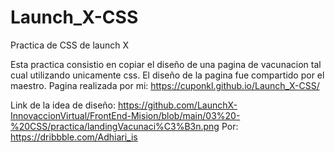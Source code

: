 # Launch_X-CSS
Practica de CSS de launch X

Esta practica consistio en copiar el diseño de una pagina de vacunacion tal cual utilizando unicamente css.
El diseño de la pagina fue compartido por el maestro.
Pagina realizada por mi: https://cuponkl.github.io/Launch_X-CSS/

Link de la idea de diseño: https://github.com/LaunchX-InnovaccionVirtual/FrontEnd-Mision/blob/main/03%20-%20CSS/practica/landingVacunaci%C3%B3n.png
Por: https://dribbble.com/Adhiari_is
